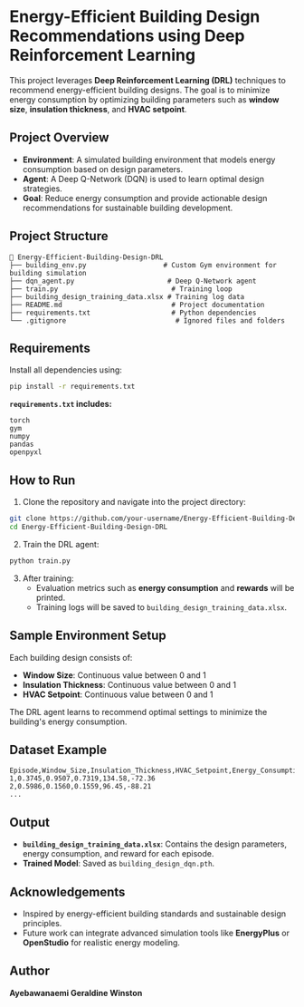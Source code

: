 # Energy-Efficient Building Design Recommendations using Deep Reinforcement Learning

This project leverages **Deep Reinforcement Learning (DRL)** techniques to recommend energy-efficient building designs. The goal is to minimize energy consumption by optimizing building parameters such as **window size**, **insulation thickness**, and **HVAC setpoint**.

## Project Overview

- **Environment**: A simulated building environment that models energy consumption based on design parameters.
- **Agent**: A Deep Q-Network (DQN) is used to learn optimal design strategies.
- **Goal**: Reduce energy consumption and provide actionable design recommendations for sustainable building development.

## Project Structure

```
📁 Energy-Efficient-Building-Design-DRL
├── building_env.py                   # Custom Gym environment for building simulation
├── dqn_agent.py                       # Deep Q-Network agent
├── train.py                            # Training loop
├── building_design_training_data.xlsx # Training log data
├── README.md                           # Project documentation
├── requirements.txt                    # Python dependencies
└── .gitignore                           # Ignored files and folders
```

## Requirements

Install all dependencies using:

```bash
pip install -r requirements.txt
```

**`requirements.txt` includes:**

```
torch
gym
numpy
pandas
openpyxl
```

## How to Run

1. Clone the repository and navigate into the project directory:

```bash
git clone https://github.com/your-username/Energy-Efficient-Building-Design-DRL.git
cd Energy-Efficient-Building-Design-DRL
```

2. Train the DRL agent:

```bash
python train.py
```

3. After training:
   - Evaluation metrics such as **energy consumption** and **rewards** will be printed.
   - Training logs will be saved to `building_design_training_data.xlsx`.

## Sample Environment Setup

Each building design consists of:
- **Window Size**: Continuous value between 0 and 1
- **Insulation Thickness**: Continuous value between 0 and 1
- **HVAC Setpoint**: Continuous value between 0 and 1

The DRL agent learns to recommend optimal settings to minimize the building's energy consumption.

## Dataset Example

```csv
Episode,Window_Size,Insulation_Thickness,HVAC_Setpoint,Energy_Consumption,Reward
1,0.3745,0.9507,0.7319,134.58,-72.36
2,0.5986,0.1560,0.1559,96.45,-88.21
...
```

## Output

- **`building_design_training_data.xlsx`**: Contains the design parameters, energy consumption, and reward for each episode.
- **Trained Model**: Saved as `building_design_dqn.pth`.

## Acknowledgements

- Inspired by energy-efficient building standards and sustainable design principles.
- Future work can integrate advanced simulation tools like **EnergyPlus** or **OpenStudio** for realistic energy modeling.

## Author

**Ayebawanaemi Geraldine Winston**

